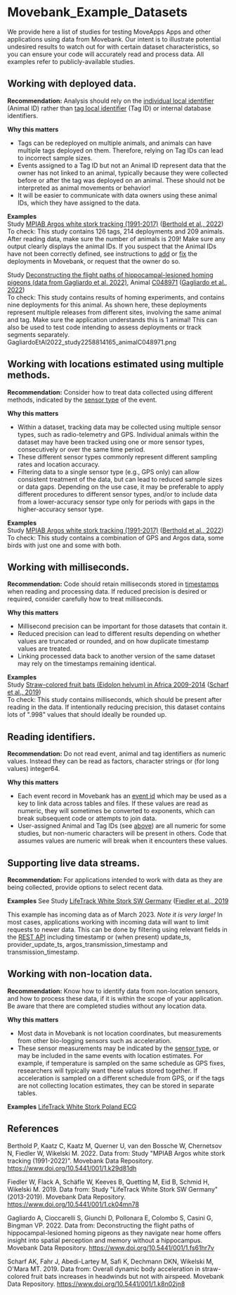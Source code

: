 # Movebank_Example_Datasets

We provide here a list of studies for testing MoveApps Apps and other applications using data from Movebank. Our intent is to illustrate potential undesired results to watch out for with certain dataset characteristics, so you can ensure your code will accurately read and process data. All examples refer to publicly-available studies.

## Working with deployed data.
**Recommendation:** Analysis should rely on the [individual local identifier](http://vocab.nerc.ac.uk/collection/MVB/current/MVB000016/) (Animal ID) rather than [tag local identifier](http://vocab.nerc.ac.uk/collection/MVB/current/MVB000181/) (Tag ID) or internal database identifiers.

**Why this matters**  
* Tags can be redeployed on multiple animals, and animals can have multiple tags deployed on them. Therefore, relying on Tag IDs can lead to incorrect sample sizes. 
* Events assigned to a Tag ID but not an Animal ID represent data that the owner has not linked to an animal, typically because they were collected before or after the tag was deployed on an animal. These should not be interpreted as animal movements or behavior!
* It will be easier to communicate with data owners using these animal IDs, which they have assigned to the data.

**Examples**  
Study [MPIAB Argos white stork tracking (1991-2017)](https://www.movebank.org/cms/webapp?gwt_fragment=page=studies,path=study7431347) ([Berthold et al., 2022](https://www.doi.org/10.5441/001/1.k29d81dh))  
To check: This study contains 126 tags, 214 deployments and 209 animals. After reading data, make sure the number of animals is 209! Make sure any output clearly displays the animal IDs. If you suspect that the Animal IDs have not been correctly defined, see instructions to [add](https://www.movebank.org/cms/movebank-content/upload-qc#add_deployments) or [fix](https://www.movebank.org/cms/movebank-content/upload-qc#fix_incorrect_deployments) the deployments in Movebank, or request that the owner do so.

Study [Deconstructing the flight paths of hippocampal-lesioned homing pigeons (data from Gagliardo et al. 2022)](https://www.movebank.org/cms/webapp?gwt_fragment=page%3Dstudies%2Cpath%3Dstudy2258814165), Animal [C048971](https://www.movebank.org/cms/webapp?gwt_fragment=page=studies,path=study2258814165+individual2258906357) ([Gagliardo et al., 2022](https://www.doi.org/10.5441/001/1.fs61hr7v))  
To check: This study contains results of homing experiments, and contains nine deployments for this animal. As shown here, these deployments represent multiple releases from different sites, involving the same animal and tag. Make sure the application understands this is 1 animal! This can also be used to test code intending to assess deployments or track segments separately.
GagliardoEtAl2022_study2258814165_animalC048971.png

## Working with locations estimated using multiple methods.
**Recommendation:** Consider how to treat data collected using different methods, indicated by the [sensor type](http://vocab.nerc.ac.uk/collection/MVB/current/MVB000170/) of the event.  

**Why this matters**  
* Within a dataset, tracking data may be collected using multiple sensor types, such as radio-telemetry and GPS. Individual animals within the dataset may have been tracked using one or more sensor types, consecutively or over the same time period.  
* These different sensor types commonly represent different sampling rates and location accuracy.  
* Filtering data to a single sensor type (e.g., GPS only) can allow consistent treatment of the data, but can lead to reduced sample sizes or data gaps. Depending on the use case, it may be preferable to apply different procedures to different sensor types, and/or to include data from a lower-accuracy sensor type only for periods with gaps in the higher-accuracy sensor type.

**Examples**  
Study [MPIAB Argos white stork tracking (1991-2017)](https://www.movebank.org/cms/webapp?gwt_fragment=page=studies,path=study7431347) ([Berthold et al., 2022](https://www.doi.org/10.5441/001/1.k29d81dh))  
To check: This study contains a combination of GPS and Argos data, some birds with just one and some with both.

## Working with milliseconds.
**Recommendation:** Code should retain milliseconds stored in [timestamps](http://vocab.nerc.ac.uk/collection/MVB/current/MVB000200/) when reading and processing data. If reduced precision is desired or required, consider carefully how to treat milliseconds.

**Why this matters**  
* Millisecond precision can be important for those datasets that contain it.
* Reduced precision can lead to different results depending on whether values are truncated or rounded, and on how duplicate timestamp values are treated.
* Linking processed data back to another version of the same dataset may rely on the timestamps remaining identical. 

**Examples**  
Study [Straw-colored fruit bats (Eidolon helvum) in Africa 2009-2014](https://www.movebank.org/cms/webapp?gwt_fragment=page=studies,path=study404939825) ([Scharf et al., 2019](https://www.doi.org/10.5441/001/1.k8n02jn8))  
To check: This study contains milliseconds, which should be present after reading in the data. If intentionally reducing precision, this dataset contains lots of ".998" values that should ideally be rounded up.

## Reading identifiers.
**Recommendation:** Do not read event, animal and tag identifiers as numeric values. Instead they can be read as factors, character strings or (for long values) integer64.  

**Why this matters**  
* Each event record in Movebank has an [event id](http://vocab.nerc.ac.uk/collection/MVB/current/MVB000103/) which may be used as a key to link data across tables and files. If these values are read as numeric, they will sometimes be converted to exponents, which can break subsequent code or attempts to join data.  
* User-assigned Animal and Tag IDs (see [above](#working-with-deployed-data)) are all numeric for some studies, but non-numeric characters will be present in others. Code that assumes values are numeric will break when it encounters these values.  

## Supporting live data streams.
**Recommendation:** For applications intended to work with data as they are being collected, provide options to select recent data.  

**Examples**
See Study [LifeTrack White Stork SW Germany](https://www.movebank.org/cms/webapp?gwt_fragment=page=studies,path=study21231406) ([Fiedler et al., 2019](https://www.doi.org/10.5441/001/1.ck04mn78)

This example has incoming data as of March 2023. *Note it is very large!* In most cases, applications working with incoming data will want to limit requests to newer data. This can be done by filtering using relevant fields in the [REST API](https://github.com/movebank/movebank-api-doc/blob/master/movebank-api.md) including timestamp or (when present) update_ts, provider_update_ts, argos_transmission_timestamp and transmission_timestamp.

## Working with non-location data.
**Recommendation:** Know how to identify data from non-location sensors, and how to process these data, if it is within the scope of your application. Be aware that there are completed studies without any location data.

**Why this matters** 
* Most data in Movebank is not location coordinates, but measurements from other bio-logging sensors such as acceleration.
* These sensor measurements may be indicated by the [sensor type](http://vocab.nerc.ac.uk/collection/MVB/current/MVB000170/), or may be included in the same events with location estimates. For example, if temperature is sampled on the same schedule as GPS fixes, researchers will typically want these values stored together. If acceleration is sampled on a different schedule from GPS, or if the tags are not collecting location estimates, they can be stored in separate tables.

**Examples**
[LifeTrack White Stork Poland ECG](https://www.movebank.org/cms/webapp?gwt_fragment=page=studies,path=study25166516)

## References
Berthold P, Kaatz C, Kaatz M, Querner U, van den Bossche W, Chernetsov N, Fiedler W, Wikelski M. 2022. Data from: Study "MPIAB Argos white stork tracking (1991-2022)". Movebank Data Repository. https://www.doi.org/10.5441/001/1.k29d81dh

Fiedler W, Flack A, Schäfle W, Keeves B, Quetting M, Eid B, Schmid H, Wikelski M. 2019. Data from: Study "LifeTrack White Stork SW Germany" (2013-2019). Movebank Data Repository. https://www.doi.org/10.5441/001/1.ck04mn78

Gagliardo A, Cioccarelli S, Giunchi D, Pollonara E, Colombo S, Casini G, Bingman VP. 2022. Data from: Deconstructing the flight paths of hippocampal-lesioned homing pigeons as they navigate near home offers insight into spatial perception and memory without a hippocampus. Movebank Data Repository. https://www.doi.org/10.5441/001/1.fs61hr7v

Scharf AK, Fahr J, Abedi-Lartey M, Safi K, Dechmann DKN, Wikelski M, O'Mara MT. 2019. Data from: Overall dynamic body acceleration in straw-colored fruit bats increases in headwinds but not with airspeed. Movebank Data Repository. https://www.doi.org/10.5441/001/1.k8n02jn8
